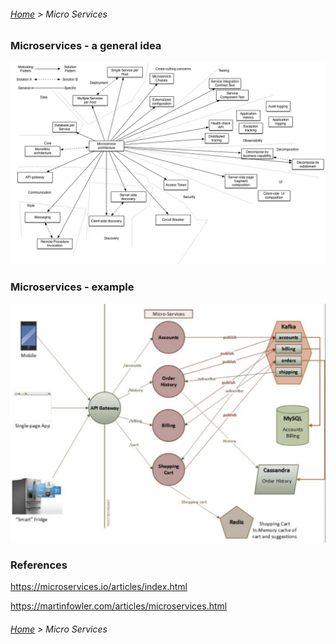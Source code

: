 ###### [Home](../../../../README.md) > Micro Services

### Microservices - a general idea
![Microservices](./images/microservices.jpg)


### Microservices - example
![Microservices](./images/microservice-example.png)


### References

https://microservices.io/articles/index.html

https://martinfowler.com/articles/microservices.html


###### [Home](../../../../README.md) > Micro Services
